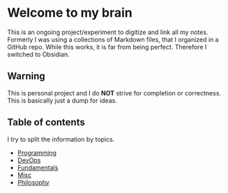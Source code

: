 # Welcome to my brain
This is an ongoing project/experiment to digitize and link all my notes. Formerly I was using a collections of Markdown files, that I organized in a GitHub repo. While this works, it is far from being perfect. Therefore I switched to Obsidian. 

## Warning
This is personal project and I do **NOT** strive for completion or correctness. This is basically just a dump for ideas.

## Table of contents
I try to split the information by topics. 

- [Programming](./programming/Programming.md)
- [DevOps](./devops/DevOps.md)
- [Fundamentals](./fundamentals/Fundamentals.md)
- [Misc](misc/Misc.md)
- [Philosophy](./philosophy)